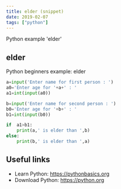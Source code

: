 ```yaml
---
title: elder (snippet)
date: 2019-02-07
tags: ["python"]
---
```

Python example 'elder'


## elder

Python beginners example: elder

```python
a=input('Enter name for first person : ')
a0='Enter age for '+a+' : '
a1=int(input(a0))

b=input('Enter name for second person : ')
b0='Enter age for '+b+' : '
b1=int(input(b0))

if  a1>b1:
    print(a,' is elder than ',b)
else:
    print(b,' is elder than ',a)


```

## Useful links

- Learn Python: https://pythonbasics.org
- Download Python: https://python.org
